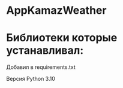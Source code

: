 # AppKamazWeather
# Библиотеки которые устанавливал:

 Добавил в requirements.txt

 Версия Python 3.10 
